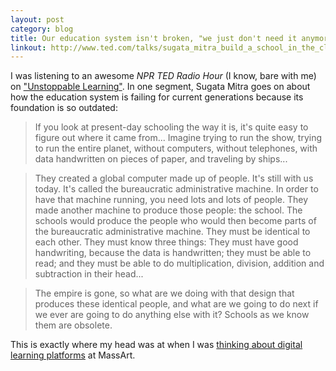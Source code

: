 ```yaml
---
layout: post
category: blog
title: Our education system isn't broken, "we just don't need it anymore"
linkout: http://www.ted.com/talks/sugata_mitra_build_a_school_in_the_cloud/
---
```


I was listening to an awesome *NPR TED Radio Hour* (I know, bare with me) on ["Unstoppable Learning"](http://blog.ted.com/2013/05/03/ted-radio-hour-presents-unstoppable-learning/). In one segment, Sugata Mitra goes on about how the education system is failing for current generations because its foundation is so outdated:

> If you look at present-day schooling the way it is, it's quite easy to figure out where it came from... Imagine trying to run the show, trying to run the entire planet, without computers, without telephones, with data handwritten on pieces of paper, and traveling by ships...

> They created a global computer made up of people. It's still with us today. It's called the bureaucratic administrative machine. In order to have that machine running, you need lots and lots of people. They made another machine to produce those people: the school. The schools would produce the people who would then become parts of the bureaucratic administrative machine. They must be identical to each other. They must know three things: They must have good handwriting, because the data is handwritten; they must be able to read; and they must be able to do multiplication, division, addition and subtraction in their head...

> The empire is gone, so what are we doing with that design that produces these identical people, and what are we going to do next if we ever are going to do anything else with it? Schools as we know them are obsolete.

This is exactly where my head was at when I was [thinking about digital learning platforms](/projects/2014/04/09/gather/) at MassArt.